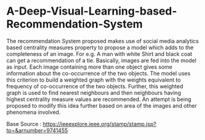 # A-Deep-Visual-Learning-based-Recommendation-System
The recommendation System proposed makes use of social media analytics based centrality measures property to propose a model which adds to the completeness of an image. For e.g. A man with white Shirt and black coat can get a recommendation of a tie. Basically, images are fed into the model as input. Each image containing more than one object gives some information about the co-occurrence of the two objects. The model uses this criterion to build a weighted graph with the weights equivalent to frequency of co-occurrence of the two objects. Further, this weighted graph is used to find nearest neighbours and then neighbours having highest centrality measure values are recommended. An attempt is being proposed to modify this idea further based on area of the images and other phenomena involved. 

Base Source : https://ieeexplore.ieee.org/stamp/stamp.jsp?tp=&arnumber=9741455
